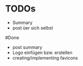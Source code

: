 # TODOs

- Summary
- post üer sich selbst

#Done
- post summary 
- Logo einfügen bzw. erstellen
- creating/implementing favicons

